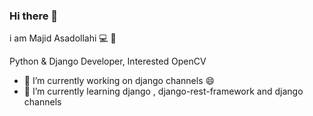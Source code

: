 ### Hi there 👋


<!-- **majid-757/majid-757** is a ✨ _special_ ✨ repository because its `README.md` (this file) appears on your GitHub profile.
 -->
i am Majid Asadollahi 💻 🐍

Python & Django Developer, Interested OpenCV

- 🔭 I’m currently working on django channels 😄
- 🌱 I’m currently learning django , django-rest-framework and django channels
<!-- - 👯 I’m looking to collaborate on ...
- 🤔 I’m looking for help with ...
- 💬 Ask me about ... -->
<!-- - 📫 How to reach me: 09909997497 -->
<!-- - 😄 Pronouns: ...
- ⚡ Fun fact: ...
 -->
